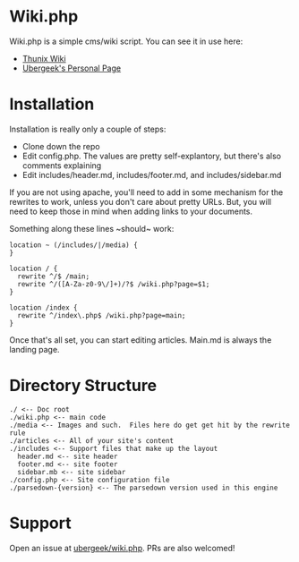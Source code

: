 Wiki.php
========

Wiki.php is a simple cms/wiki script.  You can see it in use here:

* [Thunix Wiki](https://wiki.thunix.net)
* [Ubergeek's Personal Page](https://thunix.net/~ubergeek)

Installation
============

Installation is really only a couple of steps:


* Clone down the repo
* Edit config.php.  The values are pretty self-explantory, but there's also comments explaining
* Edit includes/header.md, includes/footer.md, and includes/sidebar.md

If you are not using apache, you'll need to add in some mechanism for the rewrites to work, unless you don't care about pretty URLs.  But, you will need to keep those in mind when adding links to your documents.

Something along these lines ~should~ work:

    location ~ (/includes/|/media) {
    }

    location / {
      rewrite ^/$ /main;
      rewrite ^/([A-Za-z0-9\/]+)/?$ /wiki.php?page=$1;
    }

    location /index {
      rewrite ^/index\.php$ /wiki.php?page=main;
    }

Once that's all set, you can start editing articles.  Main.md is always the landing page.

Directory Structure
===================

    ./ <-- Doc root
    ./wiki.php <-- main code
    ./media <-- Images and such.  Files here do get get hit by the rewrite rule
    ./articles <-- All of your site's content
    ./includes <-- Support files that make up the layout
      header.md <-- site header
      footer.md <-- site footer
      sidebar.mb <-- site sidebar
    ./config.php <-- Site configuration file
    ./parsedown-{version} <-- The parsedown version used in this engine

Support
=======

Open an issue at [ubergeek/wiki.php](https://tildegit.org/ubergeek/wiki.php/issues).  PRs are also welcomed!

